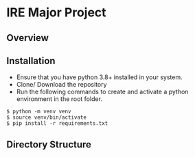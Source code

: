 # IRE Major Project

## Overview

## Installation

* Ensure that you have python 3.8+ installed in your system.
* Clone/ Download the repository
* Run the following commands to create and activate a python environment in the root folder.

```shell
$ python -m venv venv
$ source venv/bin/activate
$ pip install -r requirements.txt
```

## Directory Structure


